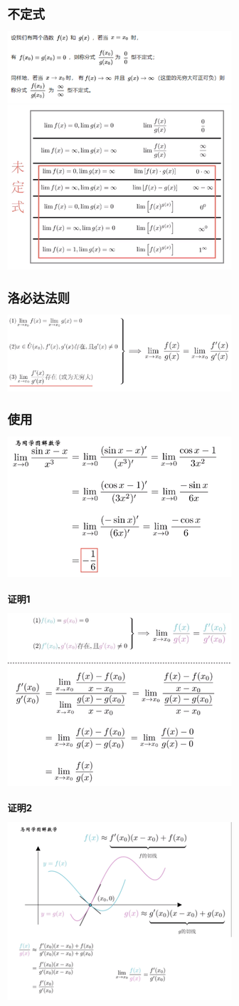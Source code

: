 # 不定式
![](../../photo/Pasted%20image%2020240325181649.png)
![](../../photo/Pasted%20image%2020240325181831.png)
# 洛必达法则
![](../../photo/Pasted%20image%2020240325183010.png)
# 使用
![](../../photo/Pasted%20image%2020240325183103.png)

## 证明1
![](../../photo/Pasted%20image%2020240325181951.png)
## 证明2
![](../../photo/Pasted%20image%2020240325182305.png)
